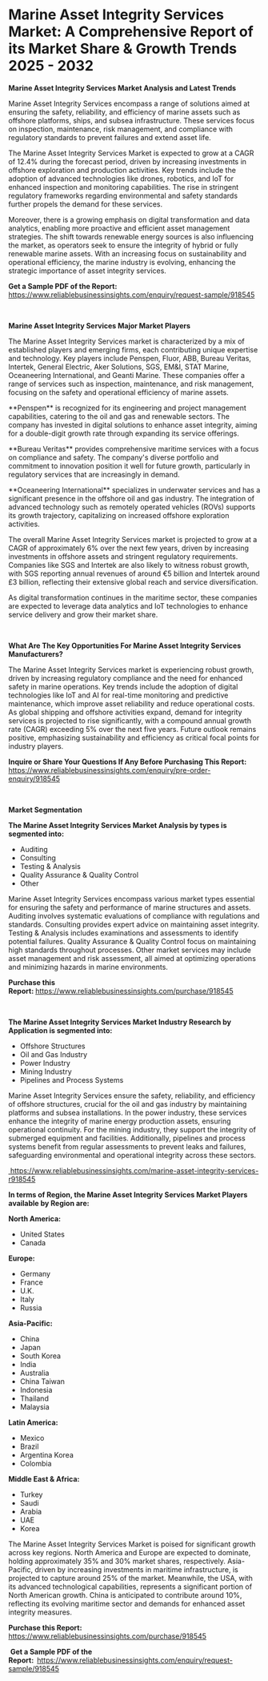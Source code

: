 <p><h1>Marine Asset Integrity Services Market: A Comprehensive Report of its Market Share & Growth Trends 2025 - 2032</h1></p><p><strong>Marine Asset Integrity Services Market Analysis and Latest Trends</strong></p>
<p><p>Marine Asset Integrity Services encompass a range of solutions aimed at ensuring the safety, reliability, and efficiency of marine assets such as offshore platforms, ships, and subsea infrastructure. These services focus on inspection, maintenance, risk management, and compliance with regulatory standards to prevent failures and extend asset life.</p><p>The Marine Asset Integrity Services Market is expected to grow at a CAGR of 12.4% during the forecast period, driven by increasing investments in offshore exploration and production activities. Key trends include the adoption of advanced technologies like drones, robotics, and IoT for enhanced inspection and monitoring capabilities. The rise in stringent regulatory frameworks regarding environmental and safety standards further propels the demand for these services.</p><p>Moreover, there is a growing emphasis on digital transformation and data analytics, enabling more proactive and efficient asset management strategies. The shift towards renewable energy sources is also influencing the market, as operators seek to ensure the integrity of hybrid or fully renewable marine assets. With an increasing focus on sustainability and operational efficiency, the marine industry is evolving, enhancing the strategic importance of asset integrity services.</p></p>
<p><strong>Get a Sample PDF of the Report:&nbsp;</strong> <a href="https://www.reliablebusinessinsights.com/enquiry/request-sample/918545?utm_campaign=3711&utm_medium=2&utm_source=Github&utm_content=ia&utm_term=18042025&utm_id=marine-asset-integrity-services">https://www.reliablebusinessinsights.com/enquiry/request-sample/918545</a></p>
<p>&nbsp;</p>
<p><strong>Marine Asset Integrity Services Major Market Players</strong></p>
<p><p>The Marine Asset Integrity Services market is characterized by a mix of established players and emerging firms, each contributing unique expertise and technology. Key players include Penspen, Fluor, ABB, Bureau Veritas, Intertek, General Electric, Aker Solutions, SGS, EM&I, STAT Marine, Oceaneering International, and Geanti Marine. These companies offer a range of services such as inspection, maintenance, and risk management, focusing on the safety and operational efficiency of marine assets.</p><p>**Penspen** is recognized for its engineering and project management capabilities, catering to the oil and gas and renewable sectors. The company has invested in digital solutions to enhance asset integrity, aiming for a double-digit growth rate through expanding its service offerings.</p><p>**Bureau Veritas** provides comprehensive maritime services with a focus on compliance and safety. The company's diverse portfolio and commitment to innovation position it well for future growth, particularly in regulatory services that are increasingly in demand.</p><p>**Oceaneering International** specializes in underwater services and has a significant presence in the offshore oil and gas industry. The integration of advanced technology such as remotely operated vehicles (ROVs) supports its growth trajectory, capitalizing on increased offshore exploration activities.</p><p>The overall Marine Asset Integrity Services market is projected to grow at a CAGR of approximately 6% over the next few years, driven by increasing investments in offshore assets and stringent regulatory requirements. Companies like SGS and Intertek are also likely to witness robust growth, with SGS reporting annual revenues of around €5 billion and Intertek around £3 billion, reflecting their extensive global reach and service diversification.</p><p>As digital transformation continues in the maritime sector, these companies are expected to leverage data analytics and IoT technologies to enhance service delivery and grow their market share.</p></p>
<p>&nbsp;</p>
<p><strong>What Are The Key Opportunities For Marine Asset Integrity Services Manufacturers?</strong></p>
<p><p>The Marine Asset Integrity Services market is experiencing robust growth, driven by increasing regulatory compliance and the need for enhanced safety in marine operations. Key trends include the adoption of digital technologies like IoT and AI for real-time monitoring and predictive maintenance, which improve asset reliability and reduce operational costs. As global shipping and offshore activities expand, demand for integrity services is projected to rise significantly, with a compound annual growth rate (CAGR) exceeding 5% over the next five years. Future outlook remains positive, emphasizing sustainability and efficiency as critical focal points for industry players.</p></p>
<p><strong>Inquire or Share Your Questions If Any Before Purchasing This Report:</strong> <a href="https://www.reliablebusinessinsights.com/enquiry/pre-order-enquiry/918545?utm_campaign=3711&utm_medium=2&utm_source=Github&utm_content=ia&utm_term=18042025&utm_id=marine-asset-integrity-services">https://www.reliablebusinessinsights.com/enquiry/pre-order-enquiry/918545</a></p>
<p>&nbsp;</p>
<p><strong>Market Segmentation</strong></p>
<p><strong>The Marine Asset Integrity Services Market Analysis by types is segmented into:</strong></p>
<p><ul><li>Auditing</li><li>Consulting</li><li>Testing & Analysis</li><li>Quality Assurance & Quality Control</li><li>Other</li></ul></p>
<p><p>Marine Asset Integrity Services encompass various market types essential for ensuring the safety and performance of marine structures and assets. Auditing involves systematic evaluations of compliance with regulations and standards. Consulting provides expert advice on maintaining asset integrity. Testing & Analysis includes examinations and assessments to identify potential failures. Quality Assurance & Quality Control focus on maintaining high standards throughout processes. Other market services may include asset management and risk assessment, all aimed at optimizing operations and minimizing hazards in marine environments.</p></p>
<p><strong>Purchase this Report:&nbsp;</strong><a href="https://www.reliablebusinessinsights.com/purchase/918545?utm_campaign=3711&utm_medium=2&utm_source=Github&utm_content=ia&utm_term=18042025&utm_id=marine-asset-integrity-services">https://www.reliablebusinessinsights.com/purchase/918545</a></p>
<p>&nbsp;</p>
<p><strong>The Marine Asset Integrity Services Market Industry Research by Application is segmented into:</strong></p>
<p><ul><li>Offshore Structures</li><li>Oil and Gas Industry</li><li>Power Industry</li><li>Mining Industry</li><li>Pipelines and Process Systems</li></ul></p>
<p><p>Marine Asset Integrity Services ensure the safety, reliability, and efficiency of offshore structures, crucial for the oil and gas industry by maintaining platforms and subsea installations. In the power industry, these services enhance the integrity of marine energy production assets, ensuring operational continuity. For the mining industry, they support the integrity of submerged equipment and facilities. Additionally, pipelines and process systems benefit from regular assessments to prevent leaks and failures, safeguarding environmental and operational integrity across these sectors.</p></p>
<p><a href="https://www.reliablebusinessinsights.com/marine-asset-integrity-services-r918545?utm_campaign=3711&utm_medium=2&utm_source=Github&utm_content=ia&utm_term=18042025&utm_id=marine-asset-integrity-services">&nbsp;https://www.reliablebusinessinsights.com/marine-asset-integrity-services-r918545</a></p>
<p><strong>In terms of Region, the Marine Asset Integrity Services Market Players available by Region are:</strong></p>
<p>
    <p> <strong> North America: </strong>
        <ul>
            <li>United States</li>
            <li>Canada</li>
        </ul>
        </p> 
    <p> <strong> Europe: </strong>
        <ul>
            <li>Germany</li>
            <li>France</li>
            <li>U.K.</li>
            <li>Italy</li>
            <li>Russia</li>
        </ul>
        </p> 
    <p> <strong> Asia-Pacific: </strong>
        <ul>
            <li>China</li>
            <li>Japan</li>
            <li>South Korea</li>
            <li>India</li>
            <li>Australia</li>
            <li>China Taiwan</li>
            <li>Indonesia</li>
            <li>Thailand</li>
            <li>Malaysia</li>
        </ul>
        </p> 
    <p> <strong> Latin America: </strong>
        <ul>
            <li>Mexico</li>
            <li>Brazil</li>
            <li>Argentina Korea</li>
            <li>Colombia</li>
        </ul>
        </p> 
    <p> <strong> Middle East & Africa: </strong>
        <ul>
            <li>Turkey</li>
            <li>Saudi</li>
            <li>Arabia</li>
            <li>UAE</li>
            <li>Korea</li>
        </ul>
    </p>
    </p>
<p><p>The Marine Asset Integrity Services Market is poised for significant growth across key regions. North America and Europe are expected to dominate, holding approximately 35% and 30% market shares, respectively. Asia-Pacific, driven by increasing investments in maritime infrastructure, is projected to capture around 25% of the market. Meanwhile, the USA, with its advanced technological capabilities, represents a significant portion of North American growth. China is anticipated to contribute around 10%, reflecting its evolving maritime sector and demands for enhanced asset integrity measures.</p></p>
<p><strong>Purchase this Report: </strong><a href="https://www.reliablebusinessinsights.com/purchase/918545?utm_campaign=3711&utm_medium=2&utm_source=Github&utm_content=ia&utm_term=18042025&utm_id=marine-asset-integrity-services">https://www.reliablebusinessinsights.com/purchase/918545</a></p>
<p>&nbsp;<strong>Get a Sample PDF of the Report:&nbsp;&nbsp;</strong><a href="https://www.reliablebusinessinsights.com/enquiry/request-sample/918545?utm_campaign=3711&utm_medium=2&utm_source=Github&utm_content=ia&utm_term=18042025&utm_id=marine-asset-integrity-services">https://www.reliablebusinessinsights.com/enquiry/request-sample/918545</a></p>
<p><strong></strong></p>
<p><p></p><p></p><p></p></p>